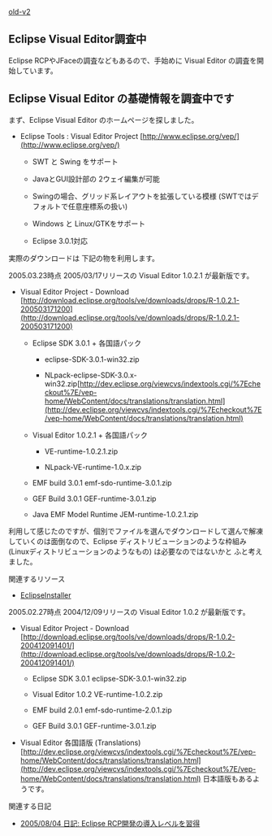 [old-v2](ig050227-orig.html)

## Eclipse Visual Editor調査中

Eclipse RCPやJFaceの調査などもあるので、手始めに Visual Editor の調査を開始しています。


## Eclipse Visual Editor の基礎情報を調査中です

まず、Eclipse Visual Editor のホームページを探しました。

* Eclipse Tools : Visual Editor Project
  [http://www.eclipse.org/vep/](http://www.eclipse.org/vep/)
  
  * SWT と Swing をサポート
    
  * JavaとGUI設計部の 2ウェイ編集が可能
    
  * Swingの場合、グリッド系レイアウトを拡張している模様 (SWTではデフォルトで任意座標系の扱い)
    
  * Windows と Linux/GTKをサポート
    
  * Eclipse 3.0.1対応
  

実際のダウンロードは 下記の物を利用します。

2005.03.23時点 2005/03/17リリースの Visual Editor 1.0.2.1 が最新版です。

* Visual Editor Project - Download
  [http://download.eclipse.org/tools/ve/downloads/drops/R-1.0.2.1-200503171200](http://download.eclipse.org/tools/ve/downloads/drops/R-1.0.2.1-200503171200)
  
  * Eclipse SDK 3.0.1 + 各国語パック
    
    * eclipse-SDK-3.0.1-win32.zip
      
    * NLpack-eclipse-SDK-3.0.x-win32.zip[http://dev.eclipse.org/viewcvs/indextools.cgi/%7Echeckout%7E/vep-home/WebContent/docs/translations/translation.html](http://dev.eclipse.org/viewcvs/indextools.cgi/%7Echeckout%7E/vep-home/WebContent/docs/translations/translation.html)
    

    
  * Visual Editor 1.0.2.1 + 各国語パック
    
    * VE-runtime-1.0.2.1.zip
      
    * NLpack-VE-runtime-1.0.x.zip
    

    
  * EMF build 3.0.1
    emf-sdo-runtime-3.0.1.zip
    
  * GEF Build 3.0.1
    GEF-runtime-3.0.1.zip
    
  * Java EMF Model Runtime
    JEM-runtime-1.0.2.1.zip
  

利用して感じたのですが、個別でファイルを選んでダウンロードして選んで解凍していくのは面倒なので、Eclipse ディストリビューションのような枠組み
(Linuxディストリビューションのようなもの) は必要なのではないかと ふと考えました。

関連するリソース

* [EclipseInstaller](http://www.igapyon.jp/igapyon/diary/keyword/eclipseinstaller.html)

2005.02.27時点 2004/12/09リリースの Visual Editor 1.0.2 が最新版です。

* Visual Editor Project - Download
  [http://download.eclipse.org/tools/ve/downloads/drops/R-1.0.2-200412091401/](http://download.eclipse.org/tools/ve/downloads/drops/R-1.0.2-200412091401/)
  
  * Eclipse SDK 3.0.1
    eclipse-SDK-3.0.1-win32.zip
    
  * Visual Editor 1.0.2
    VE-runtime-1.0.2.zip
    
  * EMF build 2.0.1
    emf-sdo-runtime-2.0.1.zip
    
  * GEF Build 3.0.1
    GEF-runtime-3.0.1.zip
  

  
* Visual Editor 各国語版 (Translations)
  [http://dev.eclipse.org/viewcvs/indextools.cgi/%7Echeckout%7E/vep-home/WebContent/docs/translations/translation.html](http://dev.eclipse.org/viewcvs/indextools.cgi/%7Echeckout%7E/vep-home/WebContent/docs/translations/translation.html)
  日本語版もあるようです。

関連する日記

* [2005/08/04 日記: Eclipse RCP開発の導入レベルを習得](ig050804.html)